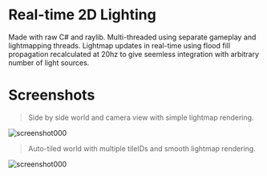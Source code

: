 # Real-time 2D Lighting
Made with raw C# and raylib. Multi-threaded using separate gameplay and lightmapping threads. Lightmap updates in real-time using flood fill propagation recalculated at 20hz to give seemless integration with arbitrary number of light sources.

# Screenshots
> Side by side world and camera view with simple lightmap rendering.

![screenshot000](https://github.com/user-attachments/assets/948c997c-128f-4353-886c-2b5565e5f66f)

> Auto-tiled world with multiple tileIDs and smooth lightmap rendering.

![screenshot000](https://github.com/user-attachments/assets/4fb57baf-b804-4f87-9f5a-f347a1dccf3b)
